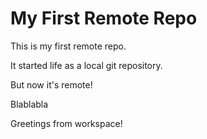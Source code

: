 # My First Remote Repo

This is my first remote repo.

It started life as a local git repository.

But now it's remote!

Blablabla

Greetings from workspace!
